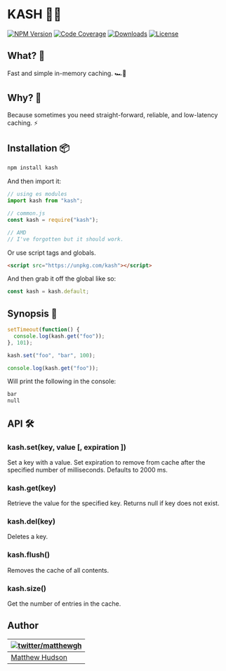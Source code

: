 # KASH 🚀🎉

[![NPM Version](https://img.shields.io/npm/v/kash.svg)](https://npmjs.com/package/kash)
[![Code Coverage](https://codecov.io/gh/matthewhudson/kash/branch/master/graph/badge.svg?token=dznrRZtztn)](https://codecov.io/gh/matthewhudson/kash)
[![Downloads](https://img.shields.io/npm/dt/kash.svg)](https://img.shields.io/npm/dt/kash.svg)
[![License](https://img.shields.io/npm/l/kash.svg)](https://img.shields.io/npm/l/kash.svg)

## What?  🤔

Fast and simple in-memory caching. 🏎️💨

## Why? 🎯

Because sometimes you need straight-forward, reliable, and low-latency caching. ⚡

## Installation 📦

```sh
npm install kash
```

And then import it:

```js
// using es modules
import kash from "kash";

// common.js
const kash = require("kash");

// AMD
// I've forgotten but it should work.
```

Or use script tags and globals.

```html
<script src="https://unpkg.com/kash"></script>
```

And then grab it off the global like so:

```js
const kash = kash.default;
```

## Synopsis 📖

```js
setTimeout(function() {
  console.log(kash.get("foo"));
}, 101);

kash.set("foo", "bar", 100);

console.log(kash.get("foo"));
```

Will print the following in the console:

```sh
bar
null
```

## API 🛠️

### kash.set(key, value [, expiration ])

Set a key with a value. Set expiration to remove from cache after the specified number of milliseconds. Defaults to 2000 ms.

### kash.get(key)

Retrieve the value for the specified key. Returns null if key does not exist.

### kash.del(key)

Deletes a key.

### kash.flush()

Removes the cache of all contents.

### kash.size()

Get the number of entries in the cache.

## Author

| [![twitter/matthewgh](http://gravatar.com/avatar/e0f8435a3df533d64b09b8aee394b8d3?s=85)](https://twitter.com/matthewgh "Follow @matthewgh on Twitter") |
| ------------------------------------------------------------------------------------------------------------------------------------------------------ |
| [Matthew Hudson](http://thematthewhudson.com/)                                                                                                         |  |
